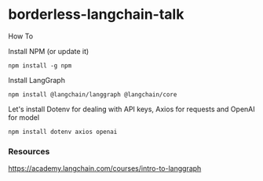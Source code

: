 # borderless-langchain-talk

How To

Install NPM (or update it)
```
npm install -g npm
```

Install LangGraph
```
npm install @langchain/langgraph @langchain/core
```

Let's install Dotenv for dealing with API keys, Axios for requests and OpenAI for model

```
npm install dotenv axios openai
```




### Resources

https://academy.langchain.com/courses/intro-to-langgraph
